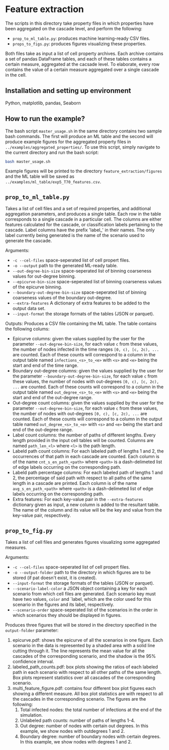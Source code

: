 # Feature extraction
The scripts in this directory take property files in which properties have been aggregated on the cascade level, and perform the following:

* `prop_to_ml_table.py`: produces machine learning-ready CSV files.
* `props_to_figs.py`: produces figures visualizing these properties.

Both files take as input a list of cell property archives. Each archive contains a set of pandas DataFrame tables, and each of these tables contains a certain measure, aggregated at the cacsade level. To elaborate, every row contains the value of a certain measure aggregated over a single cascade in the cell.

## Installation and setting up environment
Python, matplotlib, pandas, Seaborn

## How to run the example?
The bash script `master_usage.sh` in the same directory contains two sample bash commands. The first will produce an ML table and the second will produce example figures for the aggregated property files in `../examples/aggregated_properties/`. To use this script, simply navigate to the current directory and run the bash script:

```bash
bash master_usage.sh
```

Example figures will be printed to the directory `feature_extraction/figures` and the ML table will be saved as `../examples/ml_table/exp5_T70_features.csv`.


## `prop_to_ml_table.py`
Takes a list of cell files and a set of required properties, and additional aggregation parameters, and produces a single table. Each row in the table corresponds to a single cascade in a particular cell. The columns are either features calculated for the cascade, or classification labels pertaining to the cascade. Label columns have the prefix 'label_' in their names. The only label currently being generated is the name of the scenario used to generate the cascade.

Arguments:

* `-c --cel-files` space-seperated list of cell propert files.
* `-o --output` path to the generated ML-ready table.
* `--out-degree-bin-size` space-seperated list of binning coarseness values for out-degree binning. 
* `--epicurve-bin-size` space-seperated list of binning coarseness values of the epicurve binning. 
* `--boundary-out-degree-bin-size` space-seperated list of binning coarseness values of the boundary out-degree. 
* `--extra-features` A dictionary of extra features to be added to the output data set. 
* `--input-format` the storage formats of the tables (JSON or parquet).

Outputs:
Produces a CSV file containing the ML table. The table contains the following colums:
* Epicurve columns: given the values supplied by the user for the parameter `--out-degree-bin-size`, for each value `c` from these values, the number of nodes infected in the time ranges `[0, c), [c, 2c), ...` are counted. Each of these counts will correspond to a column in the output table named `infections_<s>_to_<e>` with `<s>` and `<e>` being the start and end of the time range.
* Boundary out-degree columns: given the values supplied by the user for the parameter `--boundary-out-degree-bin-size`, for each value `c` from these values, the number of nodes with out-degrees `[0, c), [c, 2c), ...` are counted. Each of these counts will correspond to a column in the output table named `out_degree_<s>_to_<e>` with `<s>` and `<e>` being the start and end of the out-degree range.
* Out-degree count columns: given the values supplied by the user for the parameter `--out-degree-bin-size`, for each value `c` from these values, the number of nodes with out-degrees `[0, c), [c, 2c), ...` are counted. Each of these counts will correspond to a column in the output table named `out_degree_<s>_to_<e>` with `<s>` and `<e>` being the start and end of the out-degree range.
* Label count columns: the number of paths of different lengths. Every length provided in the input cell tables will be counted. Columns are named `path_len_<l>` where `<l>` is the path length.
* Labeld path count columns: For each labeled path of lengths 1 and 2, the occurrences of that path in each cascade are counted. Each column is of the name `cnt_s_en_path_<path>` where `<path>` is a dash-delimeted list of edge labels occurring on the corresponding path. 
* Labeld path percentage columns: For each labeled path of lengths 1 and 2, the percentage of said path with respect to all paths of the same length in a cascade are printed. Each column is of the name `avg_s_en_path_<path>` where `<path>` is a dash-delimeted list of edge labels occurring on the corresponding path. 
* Extra features: For each key-value pair in the `--extra-features` dictionary given as input, a new column is added to the resultant table. The name of the column and its value will be the key and value from the key-value pair, respectively.

## `prop_to_fig.py`
Takes a list of cell files and generates figures visualizing some aggregated measures.

Arguments:

* `-c --cel-files` space-seperated list of cell propert files.
* `-o --output-folder` path to the directory in which figures are to be stored (if pat doesn't exist, it is created).
* `--input-format` the storage formats of the tables (JSON or parquet).
* `--scenario-label-color` a JSON object containing a key for each scenario from which cell files are generated. Each scenario key must have two values, `color` and `label, which are the color used for this scenario in the figures and its label, respectively.
* `--scenario-order` space-seperated list of the scenarios in the order in which scenarios they should be displayed in figures.

Produces three figures that will be stored in the directory specified in the `output-folder` parameter:
1. epicurve.pdf: shows the epicurve of all the scenarios in one figure. Each scenario in the data is represented by a shaded area with a solid line cutting through it. The line represents the mean value for all the cascades of the corresponding scenario, and the shadow is the 95% confidence interval. 
2. labeled_path_counts.pdf: box plots showing the ratios of each labeled path in each scenario with respect to all other paths of the same length. Box plots represent statistics over all cascades of the corresponding scenario.
3. multi_feature_figure.pdf: contains four different box plot figures each showing a different measure. All box plot statistics are with respect to all the cascades in the corresponding scenario. The figures are the following:
   1. Total infected nodes: the total number of infections at the end of the simulation.
   2. Unlabeled path counts: number of paths of lengths 1-4.
   3. Out degree: number of nodes with certain out degrees. In this example, we show nodes with outdegrees 1 and 2.
   4. Boundary degree: number of boundary nodes with certain degrees. In this example, we show nodes with degrees 1 and 2.